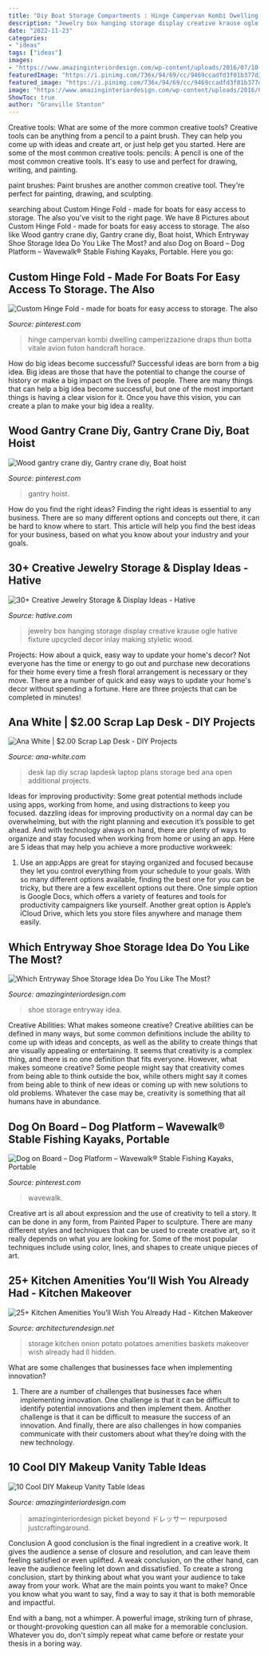 ```yaml
---
title: "Diy Boat Storage Compartments : Hinge Campervan Kombi Dwelling Camperizzazione Draps Thun Botta Vitale Avion Futon Handcraft Horace"
description: "Jewelry box hanging storage display creative krause ogle hative fixture upcycled decor inlay making styletic wood"
date: "2022-11-23"
categories:
- "ideas"
tags: ["ideas"]
images:
- "https://www.amazinginteriordesign.com/wp-content/uploads/2016/07/10-cool-diy-makeup-vanity-table-ideas-4.jpg"
featuredImage: "https://i.pinimg.com/736x/94/69/cc/9469ccadfd3f01b377d32921d515f476--recovery.jpg"
featured_image: "https://i.pinimg.com/736x/94/69/cc/9469ccadfd3f01b377d32921d515f476--recovery.jpg"
image: "https://www.amazinginteriordesign.com/wp-content/uploads/2016/07/10-cool-diy-makeup-vanity-table-ideas-4.jpg"
ShowToc: true
author: "Granville Stanton"
---
```



Creative tools: What are some of the more common creative tools?
Creative tools can be anything from a pencil to a paint brush. They can help you come up with ideas and create art, or just help get you started. Here are some of the most common creative tools:
pencils: A pencil is one of the most common creative tools. It's easy to use and perfect for drawing, writing, and painting.

paint brushes: Paint brushes are another common creative tool. They're perfect for painting, drawing, and sculpting.

	

		
searching about Custom Hinge Fold - made for boats for easy access to storage. The also you've visit to the right page. We have 8 Pictures about Custom Hinge Fold - made for boats for easy access to storage. The also like Wood gantry crane diy, Gantry crane diy, Boat hoist, Which Entryway Shoe Storage Idea Do You Like The Most? and also Dog on Board – Dog Platform – Wavewalk® Stable Fishing Kayaks, Portable. Here you go:
		
    
## Custom Hinge Fold - Made For Boats For Easy Access To Storage. The Also

<img loading=lazy src="https://i.pinimg.com/736x/ba/8e/52/ba8e52cd1cb6d40eab18740176df0424.jpg" onerror="this.onerror=null;this.src='https://tse3.mm.bing.net/th?id=OIP.ItZJ2DKrOWmpzYe7s5px1AAAAA&amp;pid=15.1';" alt="Custom Hinge Fold - made for boats for easy access to storage. The also">

_Source: pinterest.com_

>hinge campervan kombi dwelling camperizzazione draps thun botta vitale avion futon handcraft horace. 

	

How do big ideas become successful?
Successful ideas are born from a big idea. Big ideas are those that have the potential to change the course of history or make a big impact on the lives of people. There are many things that can help a big idea become successful, but one of the most important things is having a clear vision for it. Once you have this vision, you can create a plan to make your big idea a reality.

    
## Wood Gantry Crane Diy, Gantry Crane Diy, Boat Hoist

<img loading=lazy src="https://i.pinimg.com/736x/94/69/cc/9469ccadfd3f01b377d32921d515f476--recovery.jpg" onerror="this.onerror=null;this.src='https://tse2.mm.bing.net/th?id=OIP.VkENBuLzYHSBKC_-dZB1NAHaJ4&amp;pid=15.1';" alt="Wood gantry crane diy, Gantry crane diy, Boat hoist">

_Source: pinterest.com_

>gantry hoist. 

	

How do you find the right ideas?
Finding the right ideas is essential to any business. There are so many different options and concepts out there, it can be hard to know where to start. This article will help you find the best ideas for your business, based on what you know about your industry and your goals.

    
## 30+ Creative Jewelry Storage &amp; Display Ideas - Hative

<img loading=lazy src="https://hative.com/wp-content/uploads/2015/01/jewelry-storage-display-ideas/10-hanging-jewelry-box.jpg" onerror="this.onerror=null;this.src='https://tse1.mm.bing.net/th?id=OIP.x2NZOb-fXivXLtxxGkMC1wHaNK&amp;pid=15.1';" alt="30+ Creative Jewelry Storage &amp; Display Ideas - Hative">

_Source: hative.com_

>jewelry box hanging storage display creative krause ogle hative fixture upcycled decor inlay making styletic wood. 

	

Projects: How about a quick, easy way to update your home's decor?
Not everyone has the time or energy to go out and purchase new decorations for their home every time a fresh floral arrangement is necessary or they move. There are a number of quick and easy ways to update your home's decor without spending a fortune. Here are three projects that can be completed in minutes!

    
## Ana White | $2.00 Scrap Lap Desk - DIY Projects

<img loading=lazy src="http://www.ana-white.com/sites/default/files/3154812765_1343055414.jpg" onerror="this.onerror=null;this.src='https://tse1.mm.bing.net/th?id=OIP.QWEBiW27HoRIPCTOZ6MRIgHaFu&amp;pid=15.1';" alt="Ana White | $2.00 Scrap Lap Desk - DIY Projects">

_Source: ana-white.com_

>desk lap diy scrap lapdesk laptop plans storage bed ana open additional projects. 

	

Ideas for improving productivity: Some great potential methods include using apps, working from home, and using distractions to keep you focused.
dazzling ideas for improving productivity on a normal day can be overwhelming, but with the right planning and execution it’s possible to get ahead. And with technology always on hand, there are plenty of ways to organize and stay focused when working from home or using an app. Here are 5 ideas that may help you achieve a more productive workweek:
1. Use an app:Apps are great for staying organized and focused because they let you control everything from your schedule to your goals. With so many different options available, finding the best one for you can be tricky, but there are a few excellent options out there. One simple option is Google Docs, which offers a variety of features and tools for productivity campaigners like yourself. Another great option is Apple’s iCloud Drive, which lets you store files anywhere and manage them easily.

    
## Which Entryway Shoe Storage Idea Do You Like The Most?

<img loading=lazy src="http://www.amazinginteriordesign.com/wp-content/uploads/2018/03/Entryway-Shoe-Storage-Ideas-fi.jpg" onerror="this.onerror=null;this.src='https://tse3.mm.bing.net/th?id=OIP.1OTa-a6i0tZ0pr6dB61BQAHaKx&amp;pid=15.1';" alt="Which Entryway Shoe Storage Idea Do You Like The Most?">

_Source: amazinginteriordesign.com_

>shoe storage entryway idea. 

	

Creative Abilities: What makes someone creative?
Creative abilities can be defined in many ways, but some common definitions include the ability to come up with ideas and concepts, as well as the ability to create things that are visually appealing or entertaining. It seems that creativity is a complex thing, and there is no one definition that fits everyone. However, what makes someone creative? Some people might say that creativity comes from being able to think outside the box, while others might say it comes from being able to think of new ideas or coming up with new solutions to old problems. Whatever the case may be, creativity is something that all humans have in abundance.

    
## Dog On Board – Dog Platform – Wavewalk® Stable Fishing Kayaks, Portable

<img loading=lazy src="https://i.pinimg.com/736x/0e/8a/b8/0e8ab8db4b43e621b8de8a31c5bd0c87.jpg" onerror="this.onerror=null;this.src='https://tse2.mm.bing.net/th?id=OIP.tqTAst3Y7ZoOAj8QtzYJagHaJ4&amp;pid=15.1';" alt="Dog on Board – Dog Platform – Wavewalk® Stable Fishing Kayaks, Portable">

_Source: pinterest.com_

>wavewalk. 

	

Creative art is all about expression and the use of creativity to tell a story. It can be done in any form, from Painted Paper to sculpture. There are many different styles and techniques that can be used to create creative art, so it really depends on what you are looking for. Some of the most popular techniques include using color, lines, and shapes to create unique pieces of art.

    
## 25+ Kitchen Amenities You’ll Wish You Already Had - Kitchen Makeover

<img loading=lazy src="https://cdn.architecturendesign.net/wp-content/uploads/2014/10/3-Potato-and-onion-storage-baskets.jpg" onerror="this.onerror=null;this.src='https://tse1.mm.bing.net/th?id=OIP.kz6WI8Nyq0sLfDDOEaHxmAHaJ3&amp;pid=15.1';" alt="25+ Kitchen Amenities You’ll Wish You Already Had - Kitchen Makeover">

_Source: architecturendesign.net_

>storage kitchen onion potato potatoes amenities baskets makeover wish already had ll hidden. 

	

What are some challenges that businesses face when implementing innovation?
1. There are a number of challenges that businesses face when implementing innovation. One challenge is that it can be difficult to identify potential innovations and then implement them. Another challenge is that it can be difficult to measure the success of an innovation. And finally, there are also challenges in how companies communicate with their customers about what they’re doing with the new technology.

    
## 10 Cool DIY Makeup Vanity Table Ideas

<img loading=lazy src="https://www.amazinginteriordesign.com/wp-content/uploads/2016/07/10-cool-diy-makeup-vanity-table-ideas-4.jpg" onerror="this.onerror=null;this.src='https://tse1.mm.bing.net/th?id=OIP.Nh6C6IHHlF0vplr_duGICAHaLE&amp;pid=15.1';" alt="10 Cool DIY Makeup Vanity Table Ideas">

_Source: amazinginteriordesign.com_

>amazinginteriordesign picket beyond ドレッサー repurposed justcraftingaround. 

	

Conclusion
A good conclusion is the final ingredient in a creative work. It gives the audience a sense of closure and resolution, and can leave them feeling satisfied or even uplifted. A weak conclusion, on the other hand, can leave the audience feeling let down and dissatisfied.
To create a strong conclusion, start by thinking about what you want your audience to take away from your work. What are the main points you want to make? Once you know what you want to say, find a way to say it that is both memorable and impactful.

End with a bang, not a whimper. A powerful image, striking turn of phrase, or thought-provoking question can all make for a memorable conclusion. Whatever you do, don't simply repeat what came before or restate your thesis in a boring way.

